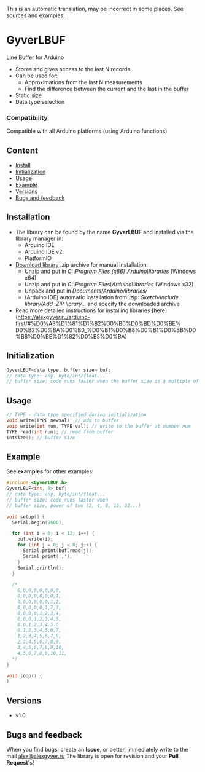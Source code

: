 This is an automatic translation, may be incorrect in some places. See sources and examples!

# GyverLBUF
Line Buffer for Arduino
- Stores and gives access to the last N records
- Can be used for:
    - Approximations from the last N measurements
    - Find the difference between the current and the last in the buffer
- Static size
- Data type selection

### Compatibility
Compatible with all Arduino platforms (using Arduino functions)

## Content
- [Install](#install)
- [Initialization](#init)
- [Usage](#usage)
- [Example](#example)
- [Versions](#versions)
- [Bugs and feedback](#feedback)

<a id="install"></a>
## Installation
- The library can be found by the name **GyverLBUF** and installed via the library manager in:
    - Arduino IDE
    - Arduino IDE v2
    - PlatformIO
- [Download library](https://github.com/GyverLibs/GyverLBUF/archive/refs/heads/main.zip) .zip archive for manual installation:
    - Unzip and put in *C:\Program Files (x86)\Arduino\libraries* (Windows x64)
    - Unzip and put in *C:\Program Files\Arduino\libraries* (Windows x32)
    - Unpack and put in *Documents/Arduino/libraries/*
    - (Arduino IDE) automatic installation from .zip: *Sketch/Include library/Add .ZIP library…* and specify the downloaded archive
- Read more detailed instructions for installing libraries [here] (https://alexgyver.ru/arduino-first/#%D0%A3%D1%81%D1%82%D0%B0%D0%BD%D0%BE% D0%B2%D0%BA%D0%B0_%D0%B1%D0%B8%D0%B1%D0%BB%D0%B8%D0%BE%D1%82%D0%B5%D0%BA)

<a id="init"></a>
## Initialization
```cpp
GyverLBUF<data type, buffer size> buf;
// data type: any. byte/int/float...
// buffer size: code runs faster when the buffer size is a multiple of a power of two (2, 4, 8, 16, 32...)
```

<a id="usage"></a>
## Usage
```cpp
// TYPE - data type specified during initialization
void write(TYPE newVal); // add to buffer
void write(int num, TYPE val); // write to the buffer at number num
TYPE read(int num); // read from buffer
intsize(); // buffer size
```

<a id="example"></a>
## Example
See **examples** for other examples!
```cpp
#include <GyverLBUF.h>
GyverLBUF<int, 8> buf;
// data type: any. byte/int/float...
// buffer size: code runs faster when
// buffer size, power of two (2, 4, 8, 16, 32...)

void setup() {
  Serial.begin(9600);

  for (int i = 0; i < 12; i++) {
    buf.write(i);
    for (int j = 0; j < 8; j++) {
      Serial.print(buf.read(j));
      Serial print(',');
    }
    Serial.println();
  }

  /*
    0,0,0,0,0,0,0,0,
    0,0,0,0,0,0,0,1,
    0,0,0,0,0,0,1,2,
    0,0,0,0,0,1,2,3,
    0,0,0,0,1,2,3,4,
    0,0,0,1,2,3,4,5,
    0.0.1.2.3.4.5.6
    0,1,2,3,4,5,6,7,
    1,2,3,4,5,6,7,8,
    2,3,4,5,6,7,8,9,
    3,4,5,6,7,8,9,10,
    4,5,6,7,8,9,10,11,
  */
}

void loop() {
}
```

<a id="versions"></a>
## Versions
- v1.0

<a id="feedback"></a>
## Bugs and feedback
When you find bugs, create an **Issue**, or better, immediately write to the mail [alex@alexgyver.ru](mailto:alex@alexgyver.ru)
The library is open for revision and your **Pull Request**'s!
